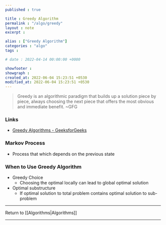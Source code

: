 ```yaml
---
published : true

title : Greedy Algorithm
permalink : "/algo/greedy"
layout : note
excerpt : 

alias : ["Greedy Algorithm"]
categories : "algo"
tags : 

# date : 2022-04-14 00:00:00 +0000

showfooter : 
showgraph : 
created_at: 2022-06-04 15:23:51 +0530
modified_at: 2022-06-04 15:23:51 +0530
---
```


> Greedy is an algorithmic paradigm that builds up a solution piece by piece, always choosing the next piece that offers the most obvious and immediate benefit. ~GFG

### Links

- [Greedy Algorithms - GeeksforGeeks](https://www.geeksforgeeks.org/greedy-algorithms/)


### Markov Process 

- Process that which depends on the previous state

### When to Use Greedy Algorithm
- Greedy Choice
	- Choosing the optimal locally can lead to global optimal solution
- Optimal substructure
	- If optimal solution to total problem contains optimal solution to sub-problem 

---

Return to [[Algorithms|Algorithms]]

---
